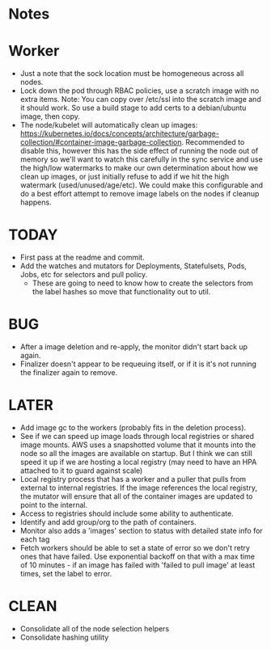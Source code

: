 # Notes

# Worker
* Just a note that the sock location must be homogeneous across all nodes.
* Lock down the pod through RBAC policies, use a scratch image with no extra items.
Note: You can copy over /etc/ssl into the scratch image and it should work.  So use a build stage to add certs to a debian/ubuntu image, then copy.
* The node/kubelet will automatically clean up images: https://kubernetes.io/docs/concepts/architecture/garbage-collection/#container-image-garbage-collection.  Recommended to disable this, however this has the side effect of running the node out of memory so we'll want to watch this carefully in the sync service and use the high/low watermarks to make our own determination about how we clean up images, or just initially refuse to add if we hit the high watermark (used/unused/age/etc).  We could make this configurable and do a best effort attempt to remove image labels on the nodes if cleanup happens.

# TODAY
* First pass at the readme and commit.
* Add the watches and mutators for Deployments, Statefulsets, Pods, Jobs, etc for selectors and pull policy.
  * These are going to need to know how to create the selectors from the label hashes so move that
  functionality out to util.

# BUG
* After a image deletion and re-apply, the monitor didn't start back up again.
* Finalizer doesn't appear to be requeuing itself, or if it is it's not running the finalizer again to remove.

# LATER
* Add image gc to the workers (probably fits in the deletion process).
* See if we can speed up image loads through local registries or shared image mounts. AWS uses a snapshotted volume that it mounts into the node so all the images are available on startup.  But I think we can still speed it up if we are hosting a local registry (may need to have an HPA attached to it to guard against scale)
* Local registry process that has a worker and a puller that pulls from external to internal registries. If the image references the local registry, the mutator will ensure that all of the container images are updated to point to the internal.
* Access to registries should include some ability to authenticate.
* Identify and add group/org to the path of containers.
* Monitor also adds a 'images' section to status with detailed state info for each tag
* Fetch workers should be able to set a state of error so we don't retry ones that have failed.  Use exponential backoff on that with a max time of 10 minutes - if an image has failed with 'failed to pull image' at least <configurable> times, set the label to error.

# CLEAN
* Consolidate all of the node selection helpers
* Consolidate hashing utility
